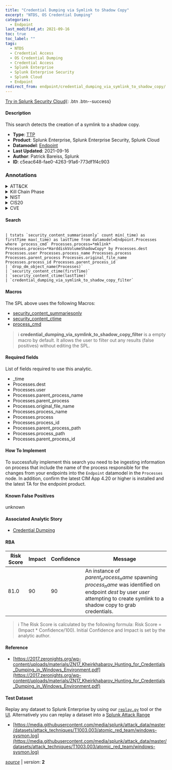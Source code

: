 ```yaml
---
title: "Credential Dumping via Symlink to Shadow Copy"
excerpt: "NTDS, OS Credential Dumping"
categories:
  - Endpoint
last_modified_at: 2021-09-16
toc: true
toc_label: ""
tags:
  - NTDS
  - Credential Access
  - OS Credential Dumping
  - Credential Access
  - Splunk Enterprise
  - Splunk Enterprise Security
  - Splunk Cloud
  - Endpoint
redirect_from: endpoint/credential_dumping_via_symlink_to_shadow_copy/
---
```




[Try in Splunk Security Cloud](https://www.splunk.com/en_us/cyber-security.html){: .btn .btn--success}

#### Description

This search detects the creation of a symlink to a shadow copy.

- **Type**: [TTP](https://github.com/splunk/security_content/wiki/Detection-Analytic-Types)
- **Product**: Splunk Enterprise, Splunk Enterprise Security, Splunk Cloud
- **Datamodel**: [Endpoint](https://docs.splunk.com/Documentation/CIM/latest/User/Endpoint)
- **Last Updated**: 2021-09-16
- **Author**: Patrick Bareiss, Splunk
- **ID**: c5eac648-fae0-4263-91a6-773df1f4c903

### Annotations
<details>
  <summary>ATT&CK</summary>

<div markdown="1">

#### [ATT&CK](https://attack.mitre.org/)

| ID          | Technique   | Tactic         |
| ----------- | ----------- |--------------- |
| [T1003.003](https://attack.mitre.org/techniques/T1003/003/) | NTDS | Credential Access |

| [T1003](https://attack.mitre.org/techniques/T1003/) | OS Credential Dumping | Credential Access |

</div>
</details>


<details>
  <summary>Kill Chain Phase</summary>

<div markdown="1">

* Actions on Objectives


</div>
</details>


<details>
  <summary>NIST</summary>

<div markdown="1">

* DE.CM



</div>
</details>

<details>
  <summary>CIS20</summary>

<div markdown="1">

* CIS 8
* CIS 16



</div>
</details>

<details>
  <summary>CVE</summary>

<div markdown="1">


</div>
</details>


#### Search

```

| tstats `security_content_summariesonly` count min(_time) as firstTime max(_time) as lastTime from datamodel=Endpoint.Processes where `process_cmd` Processes.process=*mklink* Processes.process=*HarddiskVolumeShadowCopy* by Processes.dest Processes.user Processes.process_name Processes.process  Processes.parent_process Processes.original_file_name Processes.process_id Processes.parent_process_id 
| `drop_dm_object_name(Processes)` 
| `security_content_ctime(firstTime)`
| `security_content_ctime(lastTime)` 
| `credential_dumping_via_symlink_to_shadow_copy_filter`
```

#### Macros
The SPL above uses the following Macros:
* [security_content_summariesonly](https://github.com/splunk/security_content/blob/develop/macros/security_content_summariesonly.yml)
* [security_content_ctime](https://github.com/splunk/security_content/blob/develop/macros/security_content_ctime.yml)
* [process_cmd](https://github.com/splunk/security_content/blob/develop/macros/process_cmd.yml)

> :information_source:
> **credential_dumping_via_symlink_to_shadow_copy_filter** is a empty macro by default. It allows the user to filter out any results (false positives) without editing the SPL.



#### Required fields
List of fields required to use this analytic.
* _time
* Processes.dest
* Processes.user
* Processes.parent_process_name
* Processes.parent_process
* Processes.original_file_name
* Processes.process_name
* Processes.process
* Processes.process_id
* Processes.parent_process_path
* Processes.process_path
* Processes.parent_process_id



#### How To Implement
To successfully implement this search you need to be ingesting information on process that include the name of the process responsible for the changes from your endpoints into the `Endpoint` datamodel in the `Processes` node. In addition, confirm the latest CIM App 4.20 or higher is installed and the latest TA for the endpoint product.
#### Known False Positives
unknown

#### Associated Analytic Story
* [Credential Dumping](/stories/credential_dumping)




#### RBA

| Risk Score  | Impact      | Confidence   | Message      |
| ----------- | ----------- |--------------|--------------|
| 81.0 | 90 | 90 | An instance of $parent_process_name$ spawning $process_name$ was identified on endpoint $dest$ by user $user$ attempting to create symlink to a shadow copy to grab credentials. |


> :information_source:
> The Risk Score is calculated by the following formula: Risk Score = (Impact * Confidence/100). Initial Confidence and Impact is set by the analytic author.


#### Reference

* [https://2017.zeronights.org/wp-content/uploads/materials/ZN17_Kheirkhabarov_Hunting_for_Credentials_Dumping_in_Windows_Environment.pdf](https://2017.zeronights.org/wp-content/uploads/materials/ZN17_Kheirkhabarov_Hunting_for_Credentials_Dumping_in_Windows_Environment.pdf)



#### Test Dataset
Replay any dataset to Splunk Enterprise by using our [`replay.py`](https://github.com/splunk/attack_data#using-replaypy) tool or the [UI](https://github.com/splunk/attack_data#using-ui).
Alternatively you can replay a dataset into a [Splunk Attack Range](https://github.com/splunk/attack_range#replay-dumps-into-attack-range-splunk-server)

* [https://media.githubusercontent.com/media/splunk/attack_data/master/datasets/attack_techniques/T1003.003/atomic_red_team/windows-sysmon.log](https://media.githubusercontent.com/media/splunk/attack_data/master/datasets/attack_techniques/T1003.003/atomic_red_team/windows-sysmon.log)



[*source*](https://github.com/splunk/security_content/tree/develop/detections/endpoint/credential_dumping_via_symlink_to_shadow_copy.yml) \| *version*: **2**